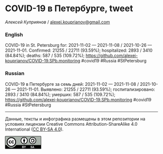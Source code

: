 COVID-19 в Петербурге, tweet
============================

*Алексей Куприянов* /
<a href="mailto:alexei.kouprianov@gmail.com" class="email">alexei.kouprianov@gmail.com</a>

### English

COVID-19 in St. Petersburg for: 2021-11-02 — 2021-11-08 / 2021-10-26 —
2021-11-01. Сonfirmed: 21255 / 22711 (93.59%); hospitalized: 2893 / 3410
(84.84%); deaths: 587 / 535 (109.72%);
<a href="https://github.com/alexei-kouprianov/COVID-19.SPb.monitoring" class="uri">https://github.com/alexei-kouprianov/COVID-19.SPb.monitoring</a>
\#covid19 \#Russia \#StPetersburg

### Russian

COVID-19 в Петербурге за семь дней: 2021-11-02 — 2021-11-08 / 2021-10-26
— 2021-11-01. Выявлено: 21255 / 22711 (93.59%); госпитализировано: 2893
/ 3410 (84.84%); умерших: 587 / 535 (109.72%);
<a href="https://github.com/alexei-kouprianov/COVID-19.SPb.monitoring" class="uri">https://github.com/alexei-kouprianov/COVID-19.SPb.monitoring</a>
\#covid19 \#Russia \#StPetersburg

------------------------------------------------------------------------

Данные, тексты и инфографика размещены в этом репозитории на условиях
лицензии Creative Commons Attribution-ShareAlike 4.0 International ([CC
BY-SA 4.0](https://creativecommons.org/licenses/by-sa/4.0/)).

![](../misc/CC-BY-SA-icon.png "CC-BY-SA")
